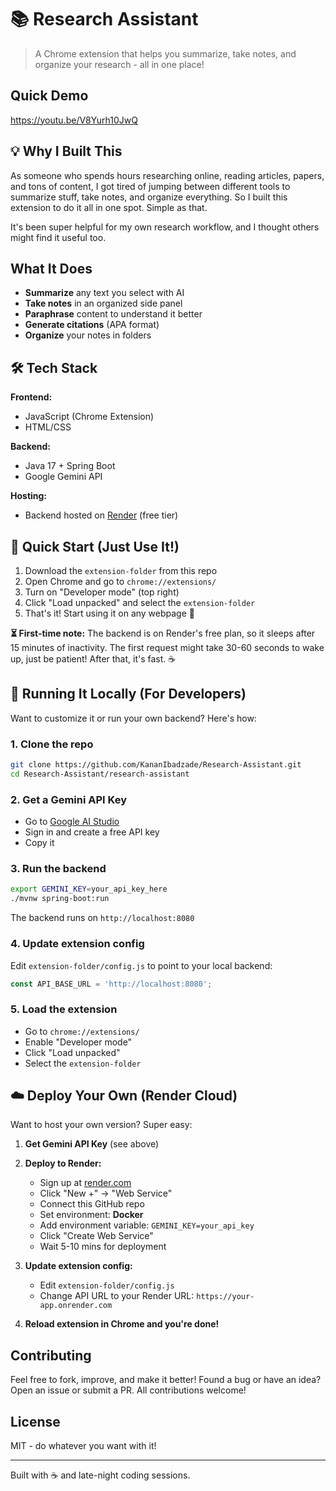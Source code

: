 # 📚 Research Assistant

> A Chrome extension that helps you summarize, take notes, and organize your research - all in one place!

##  Quick Demo

https://youtu.be/V8Yurh10JwQ

## 💡 Why I Built This

As someone who spends hours researching online, reading articles, papers, and tons of content, I got tired of jumping between different tools to summarize stuff, take notes, and organize everything. So I built this extension to do it all in one spot. Simple as that.

It's been super helpful for my own research workflow, and I thought others might find it useful too.

## What It Does

- **Summarize** any text you select with AI
- **Take notes** in an organized side panel
- **Paraphrase** content to understand it better
- **Generate citations** (APA format)
- **Organize** your notes in folders

## 🛠️ Tech Stack

**Frontend:**
- JavaScript (Chrome Extension)
- HTML/CSS

**Backend:**
- Java 17 + Spring Boot
- Google Gemini  API

**Hosting:**
- Backend hosted on [Render](https://render.com) (free tier)

## 🚀 Quick Start (Just Use It!)

1. Download the `extension-folder` from this repo
2. Open Chrome and go to `chrome://extensions/`
3. Turn on "Developer mode" (top right)
4. Click "Load unpacked" and select the `extension-folder`
5. That's it! Start using it on any webpage 🎉

**⏳ First-time note:** The backend is on Render's free plan, so it sleeps after 15 minutes of inactivity. The first request might take 30-60 seconds to wake up, just be patient! After that, it's fast. ☕

## 🔧 Running It Locally (For Developers)

Want to customize it or run your own backend? Here's how:

### 1. Clone the repo
```bash
git clone https://github.com/KananIbadzade/Research-Assistant.git
cd Research-Assistant/research-assistant
```

### 2. Get a Gemini API Key
- Go to [Google AI Studio](https://makersuite.google.com/app/apikey)
- Sign in and create a free API key
- Copy it

### 3. Run the backend
```bash
export GEMINI_KEY=your_api_key_here
./mvnw spring-boot:run
```

The backend runs on `http://localhost:8080`

### 4. Update extension config
Edit `extension-folder/config.js` to point to your local backend:
```javascript
const API_BASE_URL = 'http://localhost:8080';
```

### 5. Load the extension
- Go to `chrome://extensions/`
- Enable "Developer mode"
- Click "Load unpacked"
- Select the `extension-folder`

## ☁️ Deploy Your Own (Render Cloud)

Want to host your own version? Super easy:

1. **Get Gemini API Key** (see above)

2. **Deploy to Render:**
   - Sign up at [render.com](https://render.com)
   - Click "New +" → "Web Service"
   - Connect this GitHub repo
   - Set environment: **Docker**
   - Add environment variable: `GEMINI_KEY=your_api_key`
   - Click "Create Web Service"
   - Wait 5-10 mins for deployment

3. **Update extension config:**
   - Edit `extension-folder/config.js`
   - Change API URL to your Render URL: `https://your-app.onrender.com`

4. **Reload extension in Chrome and you're done!**

## Contributing

Feel free to fork, improve, and make it better! Found a bug or have an idea? Open an issue or submit a PR. All contributions welcome! 

## License

MIT - do whatever you want with it!

---

Built with ☕ and late-night coding sessions.
